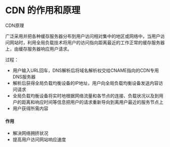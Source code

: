 # CDN 的作用和原理

CDN原理

广泛采用并把各种缓存服务器分布到用户访问相对集中的地区或网络中，当用户访问网站时，利用全局负载技术将用户的访问指向距离最近的工作正常的缓存服务器上，由缓存服务器响应用户请求。

过程：

* 用户输入URL回车，DNS解析后将域名解析权交给CNAME指向的CDN专用DNS服务器
* 解析后获得全局负载均衡设备的IP地址，用户向全局负载均衡设备发送内容访问请求
* 全局负载均衡设备将实时地根据网络流量和各节点的连接、负载状况以及到用户的距离和响应时间等信息把用户的请求重新导向到离用户最近的服务节点上
* 用户获得所需内容

#### 作用

* 解决网络拥挤状况
* 提高用户访问网站响应速度

